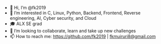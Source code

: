 - 👋 Hi, I’m @fk2019
- 👀 I’m interested in C, Linux, Python, Backend, Frontend, Reverse engineering, AI, Cyber security, and Cloud
- 🎓 ALX SE grad
- 🤝 I’m looking to collaborate, learn and take up new challenges
- 📫 How to reach me: https://github.com/fk2019 | fkmuiruri8@gmail.com

<!---
fk2019/fk2019 is a ✨ special ✨ repository because its `README.md` (this file) appears on your GitHub profile.
You can click the Preview link to take a look at your changes.
--->
